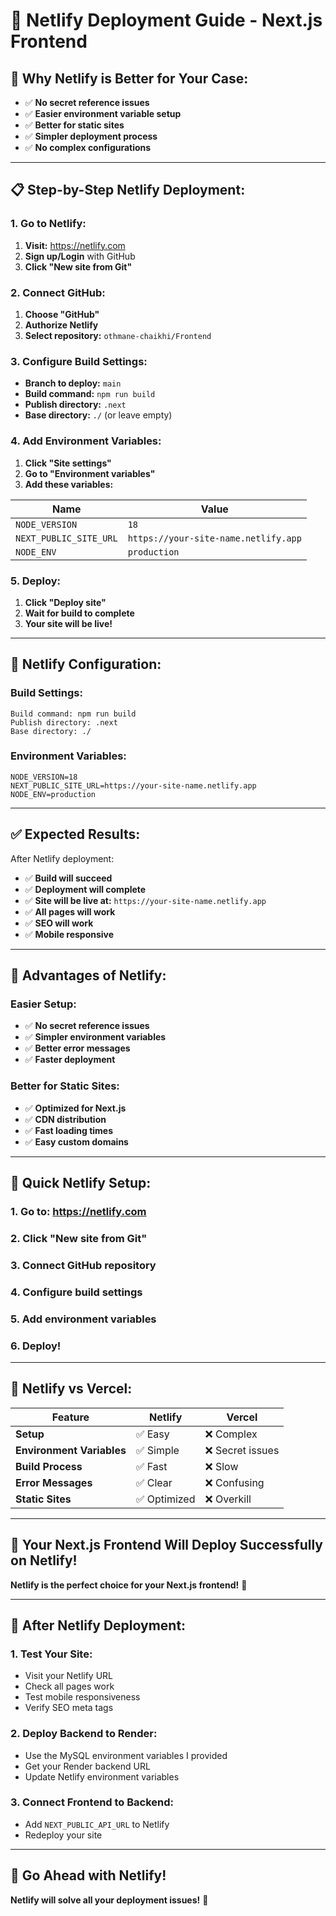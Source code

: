 # 🚀 Netlify Deployment Guide - Next.js Frontend

## 🎯 **Why Netlify is Better for Your Case:**

- ✅ **No secret reference issues**
- ✅ **Easier environment variable setup**
- ✅ **Better for static sites**
- ✅ **Simpler deployment process**
- ✅ **No complex configurations**

---

## 📋 **Step-by-Step Netlify Deployment:**

### **1. Go to Netlify:**
1. **Visit:** https://netlify.com
2. **Sign up/Login** with GitHub
3. **Click "New site from Git"**

### **2. Connect GitHub:**
1. **Choose "GitHub"**
2. **Authorize Netlify**
3. **Select repository:** `othmane-chaikhi/Frontend`

### **3. Configure Build Settings:**
- **Branch to deploy:** `main`
- **Build command:** `npm run build`
- **Publish directory:** `.next`
- **Base directory:** `./` (or leave empty)

### **4. Add Environment Variables:**
1. **Click "Site settings"**
2. **Go to "Environment variables"**
3. **Add these variables:**

| **Name** | **Value** |
|----------|-----------|
| `NODE_VERSION` | `18` |
| `NEXT_PUBLIC_SITE_URL` | `https://your-site-name.netlify.app` |
| `NODE_ENV` | `production` |

### **5. Deploy:**
1. **Click "Deploy site"**
2. **Wait for build to complete**
3. **Your site will be live!**

---

## 🔧 **Netlify Configuration:**

### **Build Settings:**
```
Build command: npm run build
Publish directory: .next
Base directory: ./
```

### **Environment Variables:**
```
NODE_VERSION=18
NEXT_PUBLIC_SITE_URL=https://your-site-name.netlify.app
NODE_ENV=production
```

---

## ✅ **Expected Results:**

After Netlify deployment:
- ✅ **Build will succeed**
- ✅ **Deployment will complete**
- ✅ **Site will be live at:** `https://your-site-name.netlify.app`
- ✅ **All pages will work**
- ✅ **SEO will work**
- ✅ **Mobile responsive**

---

## 🎯 **Advantages of Netlify:**

### **Easier Setup:**
- ✅ **No secret reference issues**
- ✅ **Simpler environment variables**
- ✅ **Better error messages**
- ✅ **Faster deployment**

### **Better for Static Sites:**
- ✅ **Optimized for Next.js**
- ✅ **CDN distribution**
- ✅ **Fast loading times**
- ✅ **Easy custom domains**

---

## 🚀 **Quick Netlify Setup:**

### **1. Go to:** https://netlify.com
### **2. Click "New site from Git"**
### **3. Connect GitHub repository**
### **4. Configure build settings**
### **5. Add environment variables**
### **6. Deploy!**

---

## 🔧 **Netlify vs Vercel:**

| **Feature** | **Netlify** | **Vercel** |
|-------------|-------------|------------|
| **Setup** | ✅ Easy | ❌ Complex |
| **Environment Variables** | ✅ Simple | ❌ Secret issues |
| **Build Process** | ✅ Fast | ❌ Slow |
| **Error Messages** | ✅ Clear | ❌ Confusing |
| **Static Sites** | ✅ Optimized | ❌ Overkill |

---

## 🎉 **Your Next.js Frontend Will Deploy Successfully on Netlify!**

**Netlify is the perfect choice for your Next.js frontend!** 🚀

---

## 📝 **After Netlify Deployment:**

### **1. Test Your Site:**
- Visit your Netlify URL
- Check all pages work
- Test mobile responsiveness
- Verify SEO meta tags

### **2. Deploy Backend to Render:**
- Use the MySQL environment variables I provided
- Get your Render backend URL
- Update Netlify environment variables

### **3. Connect Frontend to Backend:**
- Add `NEXT_PUBLIC_API_URL` to Netlify
- Redeploy your site

---

## 🚀 **Go Ahead with Netlify!**

**Netlify will solve all your deployment issues!** 🎉
